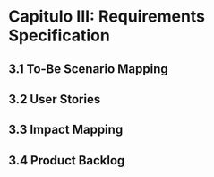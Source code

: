 # Capitulo III: Requirements Specification

## 3.1 To-Be Scenario Mapping

## 3.2 User Stories

## 3.3 Impact Mapping

## 3.4 Product Backlog